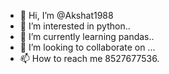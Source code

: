 - 👋 Hi, I’m @Akshat1988
- 👀 I’m interested in python..
- 🌱 I’m currently learning pandas..
- 💞️ I’m looking to collaborate on ...
- 📫 How to reach me 8527677536.

<!---
Akshat1988/Akshat1988 is a ✨ special ✨ repository because its `README.md` (this file) appears on your GitHub profile.
You can click the Preview link to take a look at your changes.
--->
